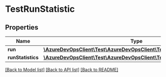 # TestRunStatistic

## Properties
Name | Type | Description | Notes
------------ | ------------- | ------------- | -------------
**run** | [**\AzureDevOpsClient\Test\AzureDevOpsClient\Test\Model\ShallowReference**](ShallowReference.md) |  | [optional] 
**runStatistics** | [**\AzureDevOpsClient\Test\AzureDevOpsClient\Test\Model\RunStatistic[]**](RunStatistic.md) |  | [optional] 

[[Back to Model list]](../README.md#documentation-for-models) [[Back to API list]](../README.md#documentation-for-api-endpoints) [[Back to README]](../README.md)


